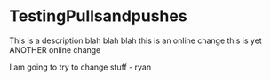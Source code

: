 # TestingPullsandpushes
This is a description
blah blah blah this is an online change
this is yet ANOTHER online change

I am going to try to change stuff - ryan
